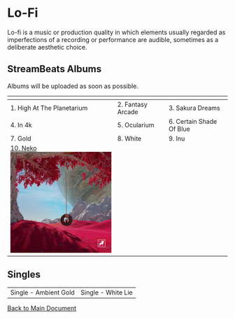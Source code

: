 # Lo-Fi

Lo-fi is a music or production quality in which elements usually regarded as imperfections of a recording or performance are audible, sometimes as a deliberate aesthetic choice.

## StreamBeats Albums

Albums will be uploaded as soon as possible.

| []()                                                                                                             |                   |                          |
| ---------------------------------------------------------------------------------------------------------------- | ----------------- | ------------------------ |
| 1. High At The Planetarium                                                                                       | 2. Fantasy Arcade | 3. Sakura Dreams         |
| 4. In 4k                                                                                                         | 5. Ocularium      | 6. Certain Shade Of Blue |
| 7. Gold                                                                                                          | 8. White          | 9. Inu                   |
| [10. Neko](10-neko/readme.md)<br>[<img src="10-neko/artwork.png" width="300" alt="10. Neko">](10-neko/readme.md) |                   |                          |

## Singles

|                       |                    |
| --------------------- | ------------------ |
| Single - Ambient Gold | Single - White Lie |

[Back to Main Document](../readme.md)
